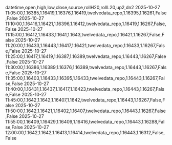 datetime,open,high,low,close,source,rollH20,rollL20,up2,dn2
2025-10-27 11:05:00,1.16385,1.16419,1.16376,1.16419,twelvedata_repo,1.16395,1.16261,False,False
2025-10-27 11:10:00,1.16416,1.16421,1.16396,1.16412,twelvedata_repo,1.16419,1.16267,False,False
2025-10-27 11:15:00,1.16412,1.16433,1.1641,1.1643,twelvedata_repo,1.16421,1.16267,False,False
2025-10-27 11:20:00,1.16433,1.16443,1.16417,1.16421,twelvedata_repo,1.16433,1.16267,False,False
2025-10-27 11:25:00,1.16417,1.16419,1.16387,1.16389,twelvedata_repo,1.16443,1.16267,False,False
2025-10-27 11:30:00,1.16386,1.16389,1.16376,1.16389,twelvedata_repo,1.16443,1.16267,False,False
2025-10-27 11:35:00,1.16403,1.16433,1.16395,1.16433,twelvedata_repo,1.16443,1.16267,False,False
2025-10-27 11:40:00,1.16431,1.16437,1.16417,1.16423,twelvedata_repo,1.16443,1.16267,False,False
2025-10-27 11:45:00,1.1642,1.1642,1.16407,1.1642,twelvedata_repo,1.16443,1.16267,False,False
2025-10-27 11:50:00,1.1642,1.16421,1.16402,1.16407,twelvedata_repo,1.16443,1.16267,False,False
2025-10-27 11:55:00,1.16409,1.16429,1.16409,1.16416,twelvedata_repo,1.16443,1.16288,False,False
2025-10-27 12:00:00,1.1642,1.1642,1.16413,1.16414,twelvedata_repo,1.16443,1.16312,False,False

